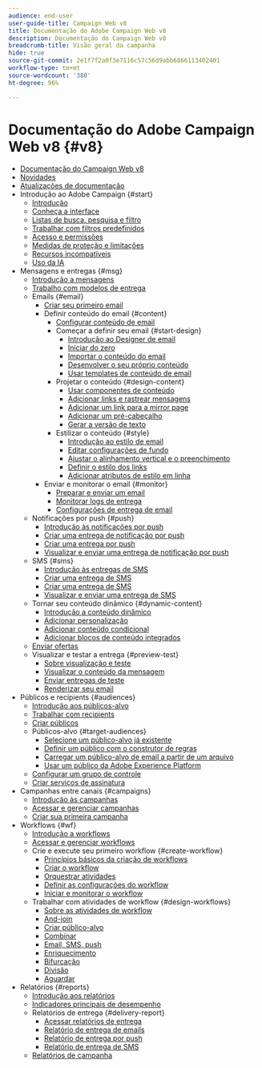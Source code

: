 ```yaml
---
audience: end-user
user-guide-title: Campaign Web v8
title: Documentação do Adobe Campaign Web v8
description: Documentação do Campaign Web v8
breadcrumb-title: Visão geral da campanha
hide: true
source-git-commit: 2e1f7f2a0f3e7116c57c56d9abb6866113402401
workflow-type: tm+mt
source-wordcount: '380'
ht-degree: 96%

---
```



# Documentação do Adobe Campaign Web v8 {#v8}

+ [Documentação do Campaign Web v8](campaign-web-home.md)
+ [Novidades](rn/whats-new.md)
+ [Atualizações de documentação](rn/documentation-updates.md)
+ Introdução ao Adobe Campaign {#start}
   + [Introdução](get-started/get-started.md)
   + [Conheça a interface](get-started/user-interface.md)
   + [Listas de busca, pesquisa e filtro](get-started/list-filters.md)
   + [Trabalhar com filtros predefinidos](get-started/predefined-filters.md)
   + [Acesso e permissões](get-started/permissions.md)
   + [Medidas de proteção e limitações](get-started/guardrails.md)
   + [Recursos incompatíveis](get-started/unsupported.md)
   + [Uso da IA](get-started/using-ai.md)
+ Mensagens e entregas {#msg}
   + [Introdução a mensagens](msg/gs-messages.md)
   + [Trabalho com modelos de entrega](msg/delivery-template.md)
   + Emails {#email}
      + [Criar seu primeiro email](email/create-email.md)
      + Definir conteúdo do email {#content}
         + [Configurar conteúdo de email](content/edit-content.md)
         + Começar a definir seu email {#start-design}
            + [Introdução ao Designer de email](content/get-started-email-designer.md)
            + [Iniciar do zero](content/create-email-content.md)
            + [Importar o conteúdo do email](content/existing-content.md)
            + [Desenvolver o seu próprio conteúdo](content/code-content.md)
            + [Usar templates de conteúdo de email](content/email-sample-templates.md)
         + Projetar o conteúdo {#design-content}
            + [Usar componentes de conteúdo](content/content-components.md)
            + [Adicionar links e rastrear mensagens](content/message-tracking.md)
            + [Adicionar um link para a mirror page](content/mirror-page.md)
            + [Adicionar um pré-cabeçalho](content/preheader.md)
            + [Gerar a versão de texto](content/text-version-email.md)
         + Estilizar o conteúdo {#style}
            + [Introdução ao estilo de email](content/get-started-email-style.md)
            + [Editar configurações de fundo](content/backgrounds.md)
            + [Ajustar o alinhamento vertical e o preenchimento](content/alignment-and-padding.md)
            + [Definir o estilo dos links](content/styling-links.md)
            + [Adicionar atributos de estilo em linha](content/inline-styling.md)
      + Enviar e monitorar o email {#monitor}
         + [Preparar e enviar um email](monitor/prepare-send.md)
         + [Monitorar logs de entrega](monitor/delivery-logs.md)
         + [Configurações de entrega de email](advanced-settings/delivery-settings.md)
   + Notificações por push {#push}
      + [Introdução às notificações por push](push/gs-push.md)
      + [Criar uma entrega de notificação por push](push/create-push.md)
      + [Criar uma entrega por push](push/content-push.md)
      + [Visualizar e enviar uma entrega de notificação por push](push/send-push.md)
   + SMS {#sms}
      + [Introdução às entregas de SMS](sms/gs-sms.md)
      + [Criar uma entrega de SMS](sms/create-sms.md)
      + [Criar uma entrega de SMS](sms/content-sms.md)
      + [Visualizar e enviar uma entrega de SMS](sms/send-sms.md)
   + Tornar seu conteúdo dinâmico {#dynamic-content}
      + [Introdução a conteúdo dinâmico](personalization/gs-personalization.md)
      + [Adicionar personalização](personalization/personalize.md)
      + [Adicionar conteúdo condicional](personalization/conditions.md)
      + [Adicionar blocos de conteúdo integrados](personalization/content-blocks.md)
   + [Enviar ofertas](content/offers.md)
   + Visualizar e testar a entrega {#preview-test}
      + [Sobre visualização e teste](preview-test/preview-test.md)
      + [Visualizar o conteúdo da mensagem](preview-test/preview-content.md)
      + [Enviar entregas de teste](preview-test/test-deliveries.md)
      + [Renderizar seu email](preview-test/email-rendering.md)
+ Públicos e recipients {#audiences}
   + [Introdução aos públicos-alvo](audience/about-audiences.md)
   + [Trabalhar com recipients](audience/about-recipients.md)
   + [Criar públicos](audience/create-audience.md)
   + Públicos-alvo {#target-audiences}
      + [Selecione um público-alvo já existente](audience/add-audience.md)
      + [Definir um público com o construtor de regras](audience/segment-builder.md)
      + [Carregar um público-alvo de email a partir de um arquivo](audience/file-audience.md)
      + [Usar um público da Adobe Experience Platform](audience/aep-audience.md)
   + [Configurar um grupo de controle](audience/control-group.md)
   + [Criar serviços de assinatura](audience/create-service.md)
+ Campanhas entre canais {#campaigns}
   + [Introdução às campanhas](campaigns/gs-campaigns.md)
   + [Acessar e gerenciar campanhas](campaigns/manage-campaigns.md)
   + [Criar sua primeira campanha](campaigns/create-campaigns.md)
+ Workflows {#wf}
   + [Introdução a workflows](workflows/gs-workflows.md)
   + [Acessar e gerenciar workflows](workflows/access-monitor.md)
   + Crie e execute seu primeiro workflow {#create-workflow}
      + [Princípios básicos da criação de workflows](workflows/gs-workflow-creation.md)
      + [Criar o workflow](workflows/create-workflow.md)
      + [Orquestrar atividades](workflows/orchestrate-activities.md)
      + [Definir as configurações do workflow](workflows/workflow-settings.md)
      + [Iniciar e monitorar o workflow](workflows/start-monitor-workflows.md)
   + Trabalhar com atividades de workflow {#design-workflows}
      + [Sobre as atividades de workflow](workflows/activities/about-activities.md)
      + [And-join](workflows/activities/and-join.md)
      + [Criar público-alvo](workflows/activities/build-audience.md)
      + [Combinar](workflows/activities/combine.md)
      + [Email, SMS, push](workflows/activities/channels.md)
      + [Enriquecimento](workflows/activities/enrichment.md)
      + [Bifurcação](workflows/activities/fork.md)
      + [Divisão](workflows/activities/split.md)
      + [Aguardar](workflows/activities/wait.md)
+ Relatórios {#reports}
   + [Introdução aos relatórios](reporting/gs-reports.md)
   + [Indicadores principais de desempenho](reporting/kpis.md)
   + Relatórios de entrega {#delivery-report}
      + [Acessar relatórios de entrega](reporting/delivery-reports.md)
      + [Relatório de entrega de emails](reporting/email-report.md)
      + [Relatório de entrega por push](reporting/push-report.md)
      + [Relatório de entrega de SMS](reporting/sms-report.md)
   + [Relatórios de campanha](reporting/campaign-reports.md)

